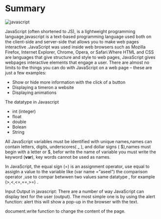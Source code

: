 # Summary 
![javascript](https://4.bp.blogspot.com/-PQHNOWFNS9o/XAkNsyPerCI/AAAAAAAALks/ONXxkKH3lRwskA3cfiqPa-cGKlt8u-l6wCLcBGAs/w1200-h630-p-k-no-nu/javascript.jpg)

JavaScript (often shortened to JS), is a lightweight programming language,javascript is a text-based programming language used both on the client-side and server-side that allows you to make web pages interactive .JavaScript was used inside web browsers such as Mozilla Firefox, Internet Explorer, Chrome, Opera, or Safari.Where HTML and CSS are languages that give structure and style to web pages, JavaScript gives webpages interactive elements that engage a user.
 There are almost no limits to the things you can do with JavaScript on a web page – these are just a few examples:
 * Show or hide more information with the click of a button
 * Displaying a timeron a website
 * Displaying animations
 
 The datatype in Javascript
 * int (integer)
 * float 
 * double
 * Bolean
 * String
 
 All JavaScript variables must be identified with unique names,names can contain letters, digits, underscores( _ ), and dollar signs ( $),names must begin with a letter or $,
 befor write the name of variable you must write the keyword (**var**), key words cannot be used as names.
 
 In JavaScript, the equal sign (=) is an assignment operator, use equal to assigtn a value to the variable like (var name ="aseel")
 the comparison operator ,use to compar betwwen two values same datatype , for example (>,<,<=,==,>=) .
 
 Input Output in javascript:
 There are a number of way JavaScript can display text for the user (output). The most simple one is by using the alert function:
 alert this will show a pop-up in the browser with the text.
 
 <script language="javascript">
 
alert("Hello World")
 
</script>
 document.write function to change the content of the page.
 <script>
 
document.write("<p> Hello World </p>")
 
</script>
